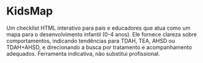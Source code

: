 # KidsMap
Um checklist HTML interativo para pais e educadores que atua como um mapa para o desenvolvimento infantil (0-4 anos). Ele fornece clareza sobre comportamentos, indicando tendências para TDAH, TEA, AHSD ou TDAH+AHSD, e direcionando a busca por tratamento e acompanhamento adequados. Ferramenta indicativa, não substitui profissional.
